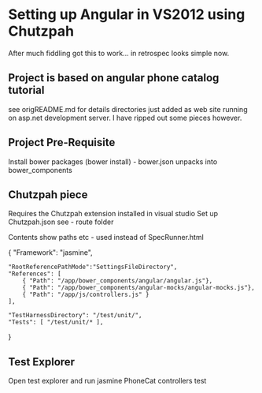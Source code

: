 ﻿# Setting up Angular in VS2012 using Chutzpah

After much fiddling got this to work... in retrospec looks simple now.


## Project is based on angular phone catalog tutorial

see origREADME.md for details directories just added as web site running on asp.net development server. I have ripped out some pieces however.

## Project Pre-Requisite

Install bower packages (bower install) - bower.json unpacks into bower_components

## Chutzpah piece

Requires the Chutzpah extension installed in visual studio
Set up Chutzpah.json see - route folder

Contents show paths etc - used instead of SpecRunner.html

{
    "Framework": "jasmine",

	"RootReferencePathMode":"SettingsFileDirectory",
	"References": [
		{ "Path": "/app/bower_components/angular/angular.js"},
		{ "Path": "/app/bower_components/angular-mocks/angular-mocks.js"},
		{ "Path": "/app/js/controllers.js" }
	],

	"TestHarnessDirectory": "/test/unit/",
    "Tests": [ "/test/unit/* ], 
}


## Test Explorer

Open test explorer and run jasmine PhoneCat controllers test


